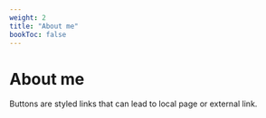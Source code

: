 ```yaml
---
weight: 2
title: "About me"
bookToc: false
---
```


# About me

Buttons are styled links that can lead to local page or external link.
